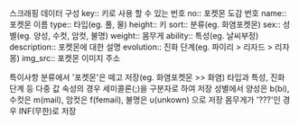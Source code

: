 스크래핑 데이터  구성
key:: 키로 사용 할 수 있는 번호
no:: 포켓몬 도감 번호
name:: 포켓몬 이름
type:: 타입(eg. 풀, 물)
height:: 키
sort:: 분류(eg. 화염포켓몬)
sex:: 성별(eg. 양성, 수컷, 암컷, 불명)
weight:: 몸무게
ability:: 특성(eg. 날씨부정)
description:: 포켓몬에 대한 설명
evolution:: 진화 단계(eg. 파이리 > 리자드 > 리자몽)
img_src:: 포켓몬 이미지 주소

특이사항
분류에서 '포켓몬'은 떼고 저장(eg. 화염포켓몬 >> 화염)
타입과 특성, 진화 단계 등 다중 값 속성의 경우 세미콜론(;)을 구분자로 하여 저장
성별에서 양성은 b(bi), 수컷은 m(mail), 암컷은 f(femail), 불명은 u(unkown) 으로 저장
몸무게가 '???'인 경우 INF(무한)로 저장
